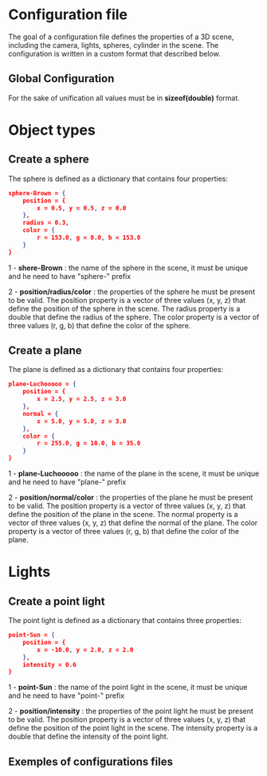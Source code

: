 # Configuration file

The goal of a configuration file defines the properties of a 3D scene, including the camera, lights, spheres, cylinder in the scene. The configuration is written in a custom format that described below.

## Global Configuration

For the sake of unification all values must be in **sizeof(double)** format.

# Object types

## Create a sphere

The sphere is defined as a dictionary that contains four properties:

```JSON
sphere-Brown = {
    position = {
        x = 0.5, y = 0.5, z = 0.0
    },
    radius = 0.3,
    color = {
        r = 153.0, g = 0.0, b = 153.0
    }
}
```

1 - **shere-Brown** : the name of the sphere in the scene, it must be unique and he need to have "sphere-" prefix

2 - **position/radius/color** : the properties of the sphere he must be present to be valid. The position property is a vector of three values (x, y, z) that define the position of the sphere in the scene. The radius property is a double that define the radius of the sphere. The color property is a vector of three values (r, g, b) that define the color of the sphere.

## Create a plane

The plane is defined as a dictionary that contains four properties:

```JSON
plane-Luchooooo = {
    position = {
        x = 2.5, y = 2.5, z = 3.0
    },
    normal = {
        x = 5.0, y = 5.0, z = 3.0
    },
    color = {
        r = 255.0, g = 10.0, b = 35.0
    }
}
```

1 - **plane-Luchooooo** : the name of the plane in the scene, it must be unique and he need to have "plane-" prefix

2 - **position/normal/color** : the properties of the plane he must be present to be valid. The position property is a vector of three values (x, y, z) that define the position of the plane in the scene. The normal property is a vector of three values (x, y, z) that define the normal of the plane. The color property is a vector of three values (r, g, b) that define the color of the plane.

# Lights

## Create a point light

The point light is defined as a dictionary that contains three properties:

```JSON
point-Sun = {
    position = {
        x = -10.0, y = 2.0, z = 2.0
    },
    intensity = 0.6
}
```

1 - **point-Sun** : the name of the point light in the scene, it must be unique and he need to have "point-" prefix

2 - **position/intensity** : the properties of the point light he must be present to be valid. The position property is a vector of three values (x, y, z) that define the position of the point light in the scene. The intensity property is a double that define the intensity of the point light.

## Exemples of configurations files